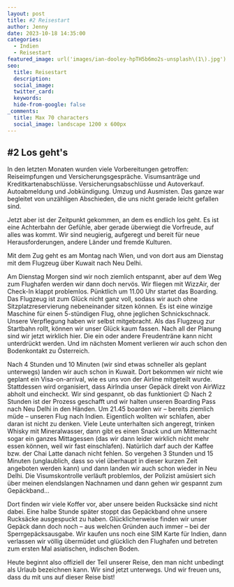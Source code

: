 ```yaml
---
layout: post
title: #2 Reisestart
author: Jenny
date: 2023-10-18 14:35:00
categories:
  - Indien
  - Reisestart
featured_image: url('images/ian-dooley-hpTH5b6mo2s-unsplash\(1\).jpg')
seo:
  title: Reisestart
  description:
  social_image:
  twitter_card:
  keywords:
  hide-from-google: false
_comments:
  title: Max 70 characters
  social_image: landscape 1200 x 600px
---
```


## #2 Los geht's

In den letzten Monaten wurden viele Vorbereitungen getroffen: Reiseimpfungen und Versicherungsgespräche. Visumsanträge und Kreditkartenabschlüsse. Versicherungsabschlüsse und Autoverkauf. Autoabmeldung und Jobkündigung. Umzug und Ausmisten. Das ganze war begleitet von unzähligen Abschieden, die uns nicht gerade leicht gefallen sind. 

Jetzt aber ist der Zeitpunkt gekommen, an dem es endlich los geht. Es ist eine Achterbahn der Gefühle, aber gerade überwiegt die Vorfreude, auf alles was kommt. Wir sind neugierig, aufgeregt und bereit für neue Herausforderungen, andere Länder und fremde Kulturen.

Mit dem Zug geht es am Montag nach Wien, und von dort aus am Dienstag mit dem Flugzeug über Kuwait nach Neu Delhi.

<!-- 1 img -->

Am Dienstag Morgen sind wir noch ziemlich entspannt, aber auf dem Weg zum Flughafen werden wir dann doch nervös. Wir fliegen mit WizzAir, der Check-In klappt problemlos. Pünktlich um 11.00 Uhr startet das Boarding. Das Flugzeug ist zum Glück nicht ganz voll, sodass wir auch ohne Sitzplatzreservierung nebeneinander sitzen können. Es ist eine winzige Maschine für einen 5-stündigen Flug, ohne jeglichen Schnickschnack. Unsere Verpflegung haben wir selbst mitgebracht. Als das Flugzeug zur Startbahn rollt, können wir unser Glück kaum fassen. Nach all der Planung sind wir jetzt wirklich hier. Die ein oder andere Freudenträne kann nicht unterdrückt werden. Und im nächsten Moment verlieren wir auch schon den Bodenkontakt zu Österreich.

<!-- 1img -->

Nach 4 Stunden und 10 Minuten (wir sind etwas schneller als geplant unterwegs) landen wir auch schon in Kuwait. Dort bekommen wir nicht wie geplant ein Visa-on-arrival, wie es uns von der Airline mitgeteilt wurde. Stattdessen wird organisiert, dass AirIndia unser Gepäck direkt von AirWizz abholt und eincheckt. Wir sind gespannt, ob das funktioniert 😉 Nach 2 Stunden ist der Prozess geschafft und wir halten unseren Boarding Pass nach Neu Delhi in den Händen. Um 21.45 boarden wir – bereits ziemlich müde – unseren Flug nach Indien. Eigentlich wollten wir schlafen, aber daran ist nicht zu denken. Viele Leute unterhalten sich angeregt, trinken Whisky mit Mineralwasser, dann gibt es einen Snack und um Mitternacht sogar ein ganzes Mittagessen (das wir dann leider wirklich nicht mehr essen können, weil wir fast einschlafen). Natürlich darf auch der Kaffee bzw. der Chai Latte danach nicht fehlen. So vergehen 3 Stunden und 15 Minuten (unglaublich, dass so viel überhaupt in dieser kurzen Zeit angeboten werden kann) und dann landen wir auch schon wieder in Neu Delhi. Die Visumskontrolle verläuft problemlos, der Polizist amüsiert sich über meinen elendslangen Nachnamen und dann gehen wir gespannt zum Gepäckband…

Dort finden wir viele Koffer vor, aber unsere beiden Rucksäcke sind nicht dabei. Eine halbe Stunde später stoppt das Gepäckband ohne unsere Rucksäcke ausgespuckt zu haben. Glücklicherweise finden wir unser Gepäck dann doch noch – aus welchen Gründen auch immer – bei der Sperrgepäcksausgabe. Wir kaufen uns noch eine SIM Karte für Indien, dann verlassen wir völlig übermüdet und glücklich den Flughafen und betreten zum ersten Mal asiatischen, indischen Boden. 

Heute beginnt also offiziell der Teil unserer Reise, den man nicht unbedingt als Urlaub bezeichnen kann. Wir sind jetzt unterwegs. Und wir freuen uns, dass du mit uns auf dieser Reise bist!

<!-- img -->